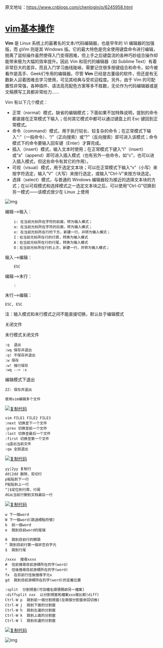原文地址：https://www.cnblogs.com/chenlogin/p/6245958.html

# [vim基本操作](http://www.cnblogs.com/chenlogin/p/6245958.html)

**Vim** 是 Linux 系统上的最著名的文本/代码编辑器，也是早年的 Vi 编辑器的加强版，而 gVim 则是其 Windows 版。它的最大特色是完全使用键盘命令进行编辑，脱离了鼠标操作虽然使得入门变得困难，但上手之后键盘流的各种巧妙组合操作却能带来极为大幅的效率提升。因此 Vim 和现代的编辑器（如 Sublime Text）有着非常巨大的差异，而且入门学习曲线陡峭，需要记住很多按键组合和命令，如今被看作是高手、Geek们专用的编辑器。尽管 **Vim** 已经是古董级的软件，但还是有无数新人迎着困难去学习使用，可见其经典与受欢迎程度。另外，由于 Vim 的可配置性非常强，各种插件、语法高亮配色方案等多不胜数，无论作为代码编辑器或是文稿撰写工具都非常给力…… 

Vim 有以下几个模式：

- 正常（normal）模式，缺省的编辑模式；下面如果不加特殊说明，提到的命令都直接在正常模式下输入；任何其它模式中都可以通过键盘上的 Esc 键回到正常模式。
- 命令（command）模式，用于执行较长、较复杂的命令；在正常模式下输入“:”（一般命令）、“/”（正向搜索）或“?”（反向搜索）即可进入该模式；命令模式下的命令要输入回车键（Enter）才算完成。
- 插入（insert）模式，输入文本时使用；在正常模式下键入“i”（insert）或“a”（append）即可进入插入模式（也有另外一些命令，如“c”，也可以进入插入模式，但这些命令有其它的作用）。
- 可视（visual）模式，用于选定文本块；可以在正常模式下输入“v”（小写）来按字符选定，输入“V”（大写）来按行选定，或输入“Ctrl-V”来按方块选定。
- 选择（select）模式，与普通的 Windows 编辑器较为接近的选择文本块的方式；在以可视模式和选择模式之一选定文本块之后，可以使用“Ctrl-G”切换到另一模式——该模式很少在 Linux 上使用

![img](https://images2015.cnblogs.com/blog/343184/201701/343184-20170103184251987-873758522.png)

编辑-->输入：

```
    i: 在当前光标所在字符的前面，转为输入模式；
    a: 在当前光标所在字符的后面，转为输入模式；
    o: 在当前光标所在行的下方，新建一行，并转为输入模式；
    I：在当前光标所在行的行首，转换为输入模式
    A：在当前光标所在行的行尾，转换为输入模式
    O：在当前光标所在行的上方，新建一行，并转为输入模式；
```

输入-->编辑：

```
    ESC
```

编辑-->末行：

```
    :
```

末行-->编辑：

```
ESC, ESC
```

注：输入模式和末行模式之间不能直接切换，默认处于编辑模式 

关闭文件

末行模式关闭文件

```
:q  退出
:wq 保存并退出
:q! 不保存并退出
:w 保存
:w! 强行保存
:wq --> :x
```

编辑模式下退出

```
ZZ: 保存并退出
```

```
使用vim编辑多个文件
```

[![复制代码](https://common.cnblogs.com/images/copycode.gif)](javascript:void(0);)

```
vim FILE1 FILE2 FILE3
:next 切换至下一个文件
:prev 切换至前一个文件
:last 切换至最后一个文件
:first 切换至第一个文件
:q退出当前文件
:qa 全部退出
```

[![复制代码](https://common.cnblogs.com/images/copycode.gif)](javascript:void(0);)

```
yy|2yy 复制行
dd|2dd 删除、剪切行
p粘贴到下一行
P粘贴到上一行
^|$定位到行首，行尾
dG从当前行删到文档最后一行
```

[![复制代码](https://common.cnblogs.com/images/copycode.gif)](javascript:void(0);)

```
w 下一個word
W 下一個word(跳過標點符號)
b  前一個word
e  跳到目前word的尾端

0  跳到目前行的開頭
^ 跳到目前行第一個非空白字元
$  跳到行尾

/xxxx  搜尋xxxx
#  往前搜尋目前游標所在的字(word)
*  往後搜尋目前游標所在的字(word)
fx  在目前行往後搜尋字元x
gd  跳到目前游標所在的字(word)的定義位置

:split  分割視窗(可加檔名順便開啟另一檔案)
:diffsplit xxx  以分割視窗和檔案xxx做比較(diff)
Ctrl-W p  跳到前一個分割視窗(在兩個分割窗來回切換)
Ctrl-W j  跳到下面的分割窗
Ctrl-W h  跳到左邊的分割窗
Ctrl-W k  跳到上面的分割窗
Ctrl-W l  跳到右邊的分割窗
```

[![复制代码](https://common.cnblogs.com/images/copycode.gif)](javascript:void(0);)

![img](https://images2015.cnblogs.com/blog/343184/201701/343184-20170103184312878-397465891.png)
